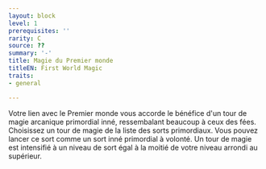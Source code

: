 ```yaml
---
layout: block
level: 1
prerequisites: ''
rarity: C
source: ??
summary: '-'
title: Magie du Premier monde
titleEN: First World Magic
traits:
- general

---
```


<p>Votre lien avec le Premier monde vous accorde le bénéfice d'un tour de magie arcanique primordial inné, ressembalant beaucoup à ceux des fées. Choisissez un tour de magie de la liste des sorts primordiaux. Vous pouvez lancer ce sort comme un sort inné primordial à volonté. Un tour de magie est intensifié à un niveau de sort égal à la moitié de votre niveau arrondi au supérieur.</p>